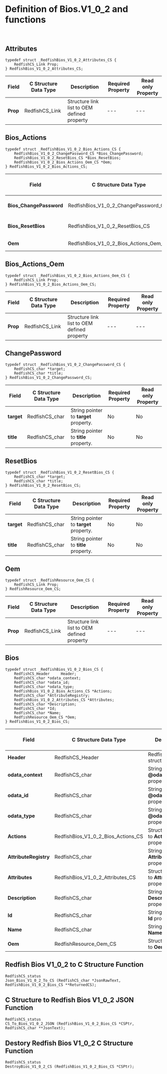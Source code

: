 # Definition of Bios.V1_0_2 and functions<br><br>

## Attributes
    typedef struct _RedfishBios_V1_0_2_Attributes_CS {
        RedfishCS_Link Prop;
    } RedfishBios_V1_0_2_Attributes_CS;

|Field |C Structure Data Type|Description |Required Property|Read only Property
| ---  | --- | --- | --- | ---
|**Prop**|RedfishCS_Link| Structure link list to OEM defined property| ---| ---


## Bios_Actions
    typedef struct _RedfishBios_V1_0_2_Bios_Actions_CS {
        RedfishBios_V1_0_2_ChangePassword_CS *Bios_ChangePassword;
        RedfishBios_V1_0_2_ResetBios_CS *Bios_ResetBios;
        RedfishBios_V1_0_2_Bios_Actions_Oem_CS *Oem;
    } RedfishBios_V1_0_2_Bios_Actions_CS;

|Field |C Structure Data Type|Description |Required Property|Read only Property
| ---  | --- | --- | --- | ---
|**Bios_ChangePassword**|RedfishBios_V1_0_2_ChangePassword_CS| Structure points to **#Bios.ChangePassword** property.| No| No
|**Bios_ResetBios**|RedfishBios_V1_0_2_ResetBios_CS| Structure points to **#Bios.ResetBios** property.| No| No
|**Oem**|RedfishBios_V1_0_2_Bios_Actions_Oem_CS| Structure points to **Oem** property.| No| No


## Bios_Actions_Oem
    typedef struct _RedfishBios_V1_0_2_Bios_Actions_Oem_CS {
        RedfishCS_Link Prop;
    } RedfishBios_V1_0_2_Bios_Actions_Oem_CS;

|Field |C Structure Data Type|Description |Required Property|Read only Property
| ---  | --- | --- | --- | ---
|**Prop**|RedfishCS_Link| Structure link list to OEM defined property| ---| ---


## ChangePassword
    typedef struct _RedfishBios_V1_0_2_ChangePassword_CS {
        RedfishCS_char *target;
        RedfishCS_char *title;
    } RedfishBios_V1_0_2_ChangePassword_CS;

|Field |C Structure Data Type|Description |Required Property|Read only Property
| ---  | --- | --- | --- | ---
|**target**|RedfishCS_char| String pointer to **target** property.| No| No
|**title**|RedfishCS_char| String pointer to **title** property.| No| No


## ResetBios
    typedef struct _RedfishBios_V1_0_2_ResetBios_CS {
        RedfishCS_char *target;
        RedfishCS_char *title;
    } RedfishBios_V1_0_2_ResetBios_CS;

|Field |C Structure Data Type|Description |Required Property|Read only Property
| ---  | --- | --- | --- | ---
|**target**|RedfishCS_char| String pointer to **target** property.| No| No
|**title**|RedfishCS_char| String pointer to **title** property.| No| No


## Oem
    typedef struct _RedfishResource_Oem_CS {
        RedfishCS_Link Prop;
    } RedfishResource_Oem_CS;

|Field |C Structure Data Type|Description |Required Property|Read only Property
| ---  | --- | --- | --- | ---
|**Prop**|RedfishCS_Link| Structure link list to OEM defined property| ---| ---


## Bios
    typedef struct _RedfishBios_V1_0_2_Bios_CS {
        RedfishCS_Header     Header;
        RedfishCS_char *odata_context;
        RedfishCS_char *odata_id;
        RedfishCS_char *odata_type;
        RedfishBios_V1_0_2_Bios_Actions_CS *Actions;
        RedfishCS_char *AttributeRegistry;
        RedfishBios_V1_0_2_Attributes_CS *Attributes;
        RedfishCS_char *Description;
        RedfishCS_char *Id;
        RedfishCS_char *Name;
        RedfishResource_Oem_CS *Oem;
    } RedfishBios_V1_0_2_Bios_CS;

|Field |C Structure Data Type|Description |Required Property|Read only Property
| ---  | --- | --- | --- | ---
|**Header**|RedfishCS_Header|Redfish C structure header|---|---
|**odata_context**|RedfishCS_char| String pointer to **@odata.context** property.| No| No
|**odata_id**|RedfishCS_char| String pointer to **@odata.id** property.| No| No
|**odata_type**|RedfishCS_char| String pointer to **@odata.type** property.| No| No
|**Actions**|RedfishBios_V1_0_2_Bios_Actions_CS| Structure points to **Actions** property.| No| No
|**AttributeRegistry**|RedfishCS_char| String pointer to **AttributeRegistry** property.| No| Yes
|**Attributes**|RedfishBios_V1_0_2_Attributes_CS| Structure points to **Attributes** property.| No| No
|**Description**|RedfishCS_char| String pointer to **Description** property.| No| Yes
|**Id**|RedfishCS_char| String pointer to **Id** property.| Yes| Yes
|**Name**|RedfishCS_char| String pointer to **Name** property.| Yes| Yes
|**Oem**|RedfishResource_Oem_CS| Structure points to **Oem** property.| No| No
## Redfish Bios V1_0_2 to C Structure Function
    RedfishCS_status
    Json_Bios_V1_0_2_To_CS (RedfishCS_char *JsonRawText, RedfishBios_V1_0_2_Bios_CS **ReturnedCS);

## C Structure to Redfish Bios V1_0_2 JSON Function
    RedfishCS_status
    CS_To_Bios_V1_0_2_JSON (RedfishBios_V1_0_2_Bios_CS *CSPtr, RedfishCS_char **JsonText);

## Destory Redfish Bios V1_0_2 C Structure Function
    RedfishCS_status
    DestroyBios_V1_0_2_CS (RedfishBios_V1_0_2_Bios_CS *CSPtr);

